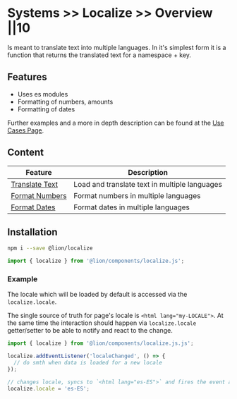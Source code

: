 # Systems >> Localize >> Overview ||10

Is meant to translate text into multiple languages.
In it's simplest form it is a function that returns the translated text for a namespace + key.

## Features

- Uses es modules
- Formatting of numbers, amounts
- Formatting of dates

Further examples and a more in depth description can be found at the [Use Cases Page](./use-cases.md).

## Content

| Feature                                  | Description                                   |
| ---------------------------------------- | --------------------------------------------- |
| [Translate Text](../localize/text.md)    | Load and translate text in multiple languages |
| [Format Numbers](../localize/numbers.md) | Format numbers in multiple languages          |
| [Format Dates](../localize/dates.md)     | Format dates in multiple languages            |

## Installation

```bash
npm i --save @lion/localize
```

```js
import { localize } from '@lion/components/localize.js';
```

### Example

The locale which will be loaded by default is accessed via the `localize.locale`.

The single source of truth for page's locale is `<html lang="my-LOCALE">`.
At the same time the interaction should happen via `localize.locale` getter/setter to be able to notify and react to the change.

```js
import { localize } from '@lion/components/localize.js.js';

localize.addEventListener('localeChanged', () => {
  // do smth when data is loaded for a new locale
});

// changes locale, syncs to `<html lang="es-ES">` and fires the event above
localize.locale = 'es-ES';
```
